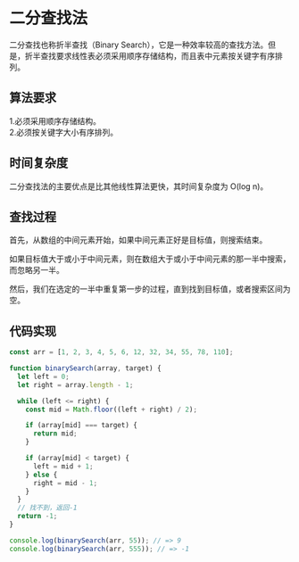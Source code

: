 # 二分查找法

二分查找也称折半查找（Binary Search），它是一种效率较高的查找方法。但是，折半查找要求线性表必须采用顺序存储结构，而且表中元素按关键字有序排列。

## 算法要求

1.必须采用顺序存储结构。  
2.必须按关键字大小有序排列。

## 时间复杂度

二分查找法的主要优点是比其他线性算法更快，其时间复杂度为 O(log n)。

## 查找过程

首先，从数组的中间元素开始，如果中间元素正好是目标值，则搜索结束。

如果目标值大于或小于中间元素，则在数组大于或小于中间元素的那一半中搜索，而忽略另一半。

然后，我们在选定的一半中重复第一步的过程，直到找到目标值，或者搜索区间为空。

## 代码实现

```js
const arr = [1, 2, 3, 4, 5, 6, 12, 32, 34, 55, 78, 110];

function binarySearch(array, target) {
  let left = 0;
  let right = array.length - 1;

  while (left <= right) {
    const mid = Math.floor((left + right) / 2);

    if (array[mid] === target) {
      return mid;
    }

    if (array[mid] < target) {
      left = mid + 1;
    } else {
      right = mid - 1;
    }
  }
  // 找不到，返回-1
  return -1;
}

console.log(binarySearch(arr, 55)); // => 9
console.log(binarySearch(arr, 555)); // => -1
```
